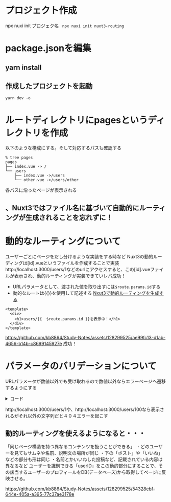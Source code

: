 # プロジェクト作成
npx nuxi init プロジェク名
` npx nuxi init nuxt3-routing`

# package.jsonを編集
## yarn install
## 作成したプロジェクトを起動
`yarn dev -o`

# ルートディレクトリにpagesというディレクトリを作成
以下のような構成にする。そして対応するパスも確認する
```
% tree pages
pages
├── index.vue -> /
└── users
    ├── index.vue ->/users
    └── other.vue ->/users/other

```
各パスに沿ったページが表示される
## 、Nuxt3ではファイル名に基づいて自動的にルーティングが生成されることを忘れずに！

# 動的なルーティングについて
ユーザーごとにページをだし分けるような実装をする時など
Nuxt3の動的ルーディングは[id].vueというファイルを作成することで実装
http://localhost:3000/users/1などのurlにアクセスすると、この[id].vueファイルが表示され、動的ルーティングが実装できていレバ成功！

- URLパラメータとして、渡された値を取り出すには`$route.params.id`する
- 動的なルートは{{}}を使用して記述する
[Nxut3で動的ルーティングを生成する](https://blog.cloud-acct.com/posts/nuxt3-dynamic-routes/#nxut3%E3%81%A7%E3%81%AF%E5%85%88%E9%A0%AD%E3%83%91%E3%82%B9%E5%9B%BA%E5%AE%9A%E3%81%AE%E5%8B%95%E7%9A%84%E3%83%AB%E3%83%BC%E3%83%88%E3%82%82%E7%94%9F%E6%88%90%E3%81%A7%E3%81%8D%E3%82%8B)
```
<template>
  <div>
    <h1>users/{{  $route.params.id }}を表示中！</h1>
  </div>
</template>

```
https://github.com/kb8864/Study-Notes/assets/128299525/ae99fc13-d1ab-4656-b14b-c8699145927e
成功！

# パラメータのバリデーションについて
URLパラメータが数値以外でも受け取れるので数値以外ならエラーページへ遷移するようにする
<details>
  <summary>コード</summary>
  
```
<template>
  <div>
  <!-- $routeは現在のルートオブジェクトを参照し、
  params.idはURLから取得したidパラメータの値を指す -->
    <h1>users/{{  $route.params.id }}を表示中！</h1>
  </div>
 
</template>

<script setup>
//definePageMeta関数は、ページのメタデータを定義するために使用。ページの設定やルートのバリデーションなど、ページレベルでの設定を行う際に使われる.
// validate関数は、ページにアクセスする前に特定の条件を満たしているかを確認する
// ルートパラメータのidが数字のみで構成されているかをチェックする
// .test(route.params.id)はこの正規表現をidパラメータに適用し、パラメータが数字のみで構成されている場合にtrueを返す

definePageMeta({
    validate: async(route) => {
      return /^\d+$/.test(route.params.id)
    }
  })

</script>
```

</details>

http://localhost:3000/users/1や、http://localhost:3000/users/100なら表示されるがそれ以外の文字列だと４０４エラーを起こす

## 動的ルーティングを使えるようになると・・・
「同じページ構造を持つ異なるコンテンツを扱うことができる」
・どのユーザーを見てもサムネや名前、説明文の場所が同じ
・下の「ポスト」や「いいね」などの部分も形は同じ
・名前とかいいねした投稿など、記載されている内容は異なるなど
ユーザーを識別できる「userID」をこの動的部分にすることで、その該当するユーザーのプロフィールをDB(データベース)から取得してページに反映させる。

https://github.com/kb8864/Study-Notes/assets/128299525/54328ebf-644e-405a-a395-77c37ae3178e

